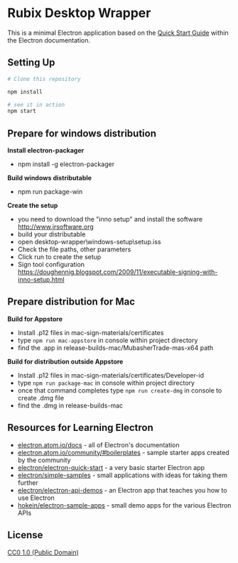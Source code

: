 # Rubix Desktop Wrapper

This is a minimal Electron application based on the [Quick Start Guide](http://electron.atom.io/docs/tutorial/quick-start) within the Electron documentation.


## Setting Up

```bash
# Clone this repository

npm install

# see it in action
npm start
```

## Prepare for windows distribution
**Install electron-packager**
- npm install -g electron-packager

**Build windows distributable**
- npm run package-win

**Create the setup**
- you need to download the "inno setup" and install the software http://www.jrsoftware.org
- build your distributable
- open desktop-wrapper\windows-setup\setup.iss
- Check the file paths, other parameters
- Click run to create the setup
- Sign tool configuration https://doughennig.blogspot.com/2009/11/executable-signing-with-inno-setup.html

## Prepare distribution for Mac

**Build for Appstore**

- Install .p12 files in mac-sign-materials/certificates
- type `npm run mac-appstore` in console within project directory
- find the .app in release-builds-mac/MubasherTrade-mas-x64 path

**Build for distribution outside Appstore**

- Install .p12 files in mac-sign-materials/certificates/Developer-id
- type `npm run package-mac` in console within project directory
- once that command completes type `npm run create-dmg` in console to create .dmg file
- find the .dmg in release-builds-mac

## Resources for Learning Electron

- [electron.atom.io/docs](http://electron.atom.io/docs) - all of Electron's documentation
- [electron.atom.io/community/#boilerplates](http://electron.atom.io/community/#boilerplates) - sample starter apps created by the community
- [electron/electron-quick-start](https://github.com/electron/electron-quick-start) - a very basic starter Electron app
- [electron/simple-samples](https://github.com/electron/simple-samples) - small applications with ideas for taking them further
- [electron/electron-api-demos](https://github.com/electron/electron-api-demos) - an Electron app that teaches you how to use Electron
- [hokein/electron-sample-apps](https://github.com/hokein/electron-sample-apps) - small demo apps for the various Electron APIs

## License

[CC0 1.0 (Public Domain)](LICENSE.md)
